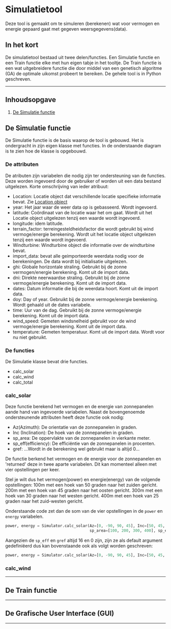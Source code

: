 # Simulatietool

Deze tool is gemaakt om te simuleren (berekenen) wat voor vermogen en energie gepaard gaat met gegeven weersgegevens(data).

## In het kort
De simulatietool bestaad uit twee delen/functies. Een Simulatie functie en een Train functie elke met hun eigen tabje in het tooltje. De Train functie is een wat uitgebreidere functie die door middel van een genetisch algoritme (GA) de optimale uikomst probeert te bereiken.
De gehele tool is in Python geschreven.

_____

## Inhoudsopgave
1. [De Simulatie functie](https://github.com/Jerscovad/SimulatieTool#de-simulatie-functie "De Simulatie functie")

## De Simulatie functie

De Simulatie functie is de basis waarop de tool is gebouwd. Het is ondergracht in zijn eigen klasse met functies. In de onderstaande diagram is te zien hoe de klasse is opgebouwd.

### De attributen
De atributen zijn variabelen die nodig zijn ter ondersteuning van de functies. Deze worden ingevoerd door de gebruiker of worden uit een data bestand uitgelezen.
Korte omschrijving van ieder atribuut:
- Location: Locatie object dat verschillende locatie specifieke informatie bevat. Zie [Location object](https://link-voor-bestand. "Location object")
- year: Het jaar waar de weer data op is gebasseerd. Wordt ingevoerd.
- latitude: Coördinaat van de locatie waar het om gaat. Wordt uit het Locatie object uitgelezen tenzij een waarde wordt ingevoerd.
- longitude: idem latitude.
- terrain_factor: terreingesteldheidsfactor die wordt gebruikt bij wind vermoge/energie berekening. Wordt uit het locatie object uitgelezen tenzij een waarde wordt ingevoerd.
- Windturbine: Windturbine object die informatie over de windturbine bevat.
- import_data: bevat alle geimporteerde weerdata nodig voor de berekeningen. De data wordt bij initialisatie uitgelezen.
- ghi: Globale horizontale straling. Gebruikt bij de zonne vermogen/energie berekening. Komt uit de import data.
- dni: Direkte neerwaardse straling. Gebruikt bij de zonne vermoge/energie berekening. Komt uit de import data.
- dates: Datum informatie die bij de weerdata hoort. Komt uit de import data.
- doy: Day of year. Gebruikt bij de zonne vermoge/energie berekening. Wordt gehaald uit de dates variabele.
- time: Uur van de dag. Gebruikt bij de zonne vermoge/energie berekening. Komt uit de import data.
- wind_speed: Gemeten windsnelheid gebruikt voor de wind vermoge/energie berekening. Komt uit de import data.
- temperature: Gemeten temperatuur. Komt uit de import data. Wordt voor nu niet gebruikt.

### De functies
De Simulatie klasse bevat drie functies.
- calc_solar
- calc_wind
- calc_total

### calc_solar
Deze functie berekend het vermogen en de energie van zonnepanelen aande hand van ingevoerde variabelen.
Naast de bovengenoemde ondersteunende attributen heeft deze functie ook nodig: 

- Az(Azimuth): De orientatie van de zonnepanelen in graden.
- Inc (Inclination): De hoek van de zonnepanelen in graden.
- sp_area: De oppervlakte van de zonnepanelen in vierkante meter.
- sp_eff(efficiency): De efficiëntie van de zonnepanelen in procenten.
- gref: ...Wordt in de berekening wel gebruikt maar is altijd 0...

De functie berkend het vermogen en de energie voor de zonnepanelen en 'returned' deze in twee aparte variabelen. Dit kan momenteel alleen met vier opstellingen per keer.

Stel je wilt dus het vermogen(power) en energie(energy) van de volgende opstellingen:
100m met een hoek van 50 graden naar het zuiden gericht.
200m met een hoek van 45 graden naar het oosten gericht.
300m met een hoek van 30 graden naar het westen gericht.
400m met een hoek van 25 graden naar het zuid-westen gericht.

Onderstaande code zet dan de som van de vier opstellingen in de `power` en `energy` variabelen.
```python
power, energy = Simulator.calc_solar(Az=[0, -90, 90, 45], Inc=[50, 45, 30, 25], 
                                     sp_area=[100, 200, 300, 400], sp_eff=16, gref=0)
```
Aangezien de `sp_eff` en `gref` altijd 16 en 0 zijn, zijn ze als default argument gedefiniëerd dus kan bovenstaande ook als volgt worden geschreven:

```python
power, energy = Simulator.calc_solar(Az=[0, -90, 90, 45], Inc=[50, 45, 30, 25], sp_area=[100, 200, 300, 400])
```

### calc_wind

_____

## De Train functie

_____

## De Grafische User Interface (GUI)

_____

